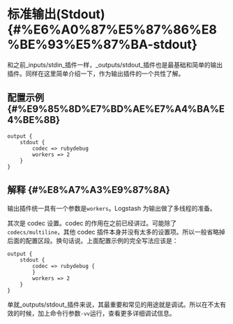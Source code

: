 # 标准输出\(Stdout\) {#%E6%A0%87%E5%87%86%E8%BE%93%E5%87%BA-stdout}

和之前_inputs/stdin_插件一样，_outputs/stdout_插件也是最基础和简单的输出插件。同样在这里简单介绍一下，作为输出插件的一个共性了解。

## 配置示例 {#%E9%85%8D%E7%BD%AE%E7%A4%BA%E4%BE%8B}

```
output {
    stdout {
        codec => rubydebug
        workers => 2
    }
}
```

## 解释 {#%E8%A7%A3%E9%87%8A}

输出插件统一具有一个参数是`workers`。Logstash 为输出做了多线程的准备。

其次是 codec 设置。codec 的作用在之前已经讲过。可能除了`codecs/multiline`，其他 codec 插件本身并没有太多的设置项。所以一般省略掉后面的配置区段。换句话说。上面配置示例的完全写法应该是：

```
output {
    stdout {
        codec => rubydebug {
        }
        workers => 2
    }
}
```

单就_outputs/stdout_插件来说，其最重要和常见的用途就是调试。所以在不太有效的时候，加上命令行参数`-vv`运行，查看更多详细调试信息。

